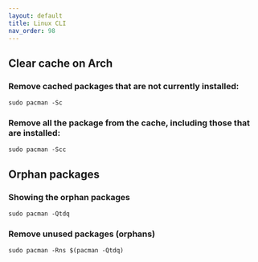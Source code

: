 ```yaml
---
layout: default
title: Linux CLI
nav_order: 98
---
```


## Clear cache on Arch

### Remove cached packages that are not currently installed:
```console
sudo pacman -Sc 
```

### Remove all the package from the cache, including those that are installed:

```
sudo pacman -Scc 
```
## Orphan packages
### Showing the orphan packages
```
sudo pacman -Qtdq 
```
### Remove unused packages (orphans)
```
sudo pacman -Rns $(pacman -Qtdq) 

```
